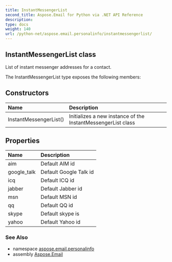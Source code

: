 ```yaml
---
title: InstantMessengerList
second_title: Aspose.Email for Python via .NET API Reference
description: 
type: docs
weight: 140
url: /python-net/aspose.email.personalinfo/instantmessengerlist/
---
```


## InstantMessengerList class

List of instant messenger addresses for a contact.

The InstantMessengerList type exposes the following members:
## Constructors
| Name | Description |
| :- | :- |
|InstantMessengerList()|Initializes a new instance of the InstantMessengerList class|
## Properties
| Name | Description |
| :- | :- |
|aim|Default AIM id|
|google_talk|Default Google Talk id|
|icq|Default ICQ id|
|jabber|Default Jabber id|
|msn|Default MSN id|
|qq|Default QQ id|
|skype|Default skype is|
|yahoo|Default Yahoo id|

### See Also

* namespace [aspose.email.personalinfo](/email/python-net/aspose.email.personalinfo/)
* assembly [Aspose.Email](/email/python-net/)

